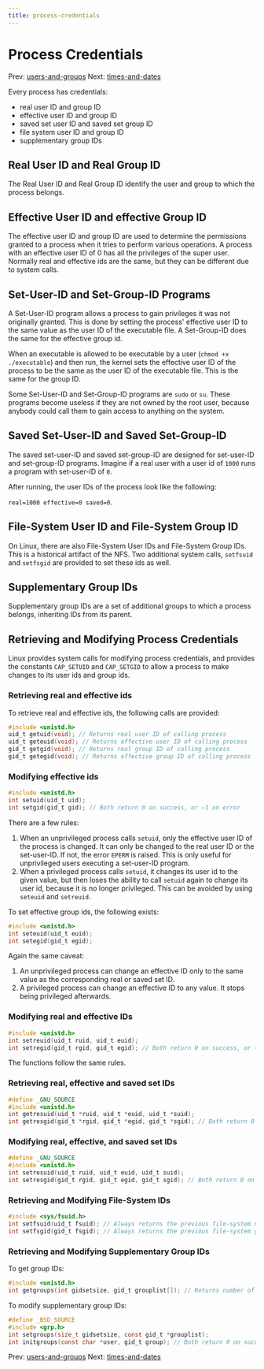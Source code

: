 ```yaml
---
title: process-credentials
---
```


# Process Credentials

Prev: [users-and-groups](users-and-groups.md) Next: [times-and-dates](times-and-dates.md)

Every process has credentials:

- real user ID and group ID
- effective user ID and group ID
- saved set user ID and saved set group ID
- file system user ID and group ID
- supplementary group IDs

## Real User ID and Real Group ID

The Real User ID and Real Group ID identify the user and group to which the process belongs.

## Effective User ID and effective Group ID

The effective user ID and group ID are used to determine the permissions granted to a process when it tries to perform various operations.
A process with an effective user ID of 0 has all the privileges of the super user.
Normally real and effective ids are the same, but they can be different due to system calls.

## Set-User-ID and Set-Group-ID Programs

A Set-User-ID program allows a process to gain privileges it was not originally granted. This is done by setting the process' effective user ID to the same value as the user ID of the executable file. A Set-Group-ID does the same for the effective group id.

When an executable is allowed to be executable by a user (`chmod +x ./executable`) and then run, the kernel sets the effective user ID of the process to be the same as the user ID of the executable file. This is the same for the group ID.

Some Set-User-ID and Set-Group-ID programs are `sudo` or `su`. These programs become useless if they are not owned by the root user, because anybody could call them to gain access to anything on the system.

## Saved Set-User-ID and Saved Set-Group-ID

The saved set-user-ID and saved set-group-ID are designed for set-user-ID and set-group-ID programs. Imagine if a real user with a user id of `1000` runs a program with set-user-ID of `0`.

After running, the user IDs of the process look like the following:

`real=1000 effective=0 saved=0`.

## File-System User ID and File-System Group ID

On Linux, there are also File-System User IDs and File-System Group IDs. This is a historical artifact of the NFS. Two additional system calls, `setfsuid` and `setfsgid` are provided to set these ids as well.

## Supplementary Group IDs

Supplementary group IDs are a set of additional groups to which a process belongs, inheriting IDs from its parent.

## Retrieving and Modifying Process Credentials

Linux provides system calls for modifying process credentials, and provides the constants `CAP_SETUID` and `CAP_SETGID` to allow a process to make changes to its user ids and group ids.

### Retrieving real and effective ids

To retrieve real and effective ids, the following calls are provided:

```c
#include <unistd.h>
uid_t getuid(void); // Returns real user ID of calling process
uid_t geteuid(void); // Returns effective user ID of calling process
gid_t getgid(void); // Returns real group ID of calling process
gid_t getegid(void); // Returns effective group ID of calling process
```

### Modifying effective ids

```c
#include <unistd.h>
int setuid(uid_t uid);
int setgid(gid_t gid); // Both return 0 on success, or –1 on error
```

There are a few rules:

1. When an unprivileged process calls `setuid`, only the effective user ID of the process is changed. It can only be changed to the real user ID or the set-user-ID. If not, the error `EPERM` is raised. This is only useful for unprivileged users executing a set-user-ID program.
2. When a privileged process calls `setuid`, it changes its user id to the given value, but then loses the ability to call `setuid` again to change its user id, because it is no longer privileged. This can be avoided by using `seteuid` and `setreuid`.

To set effective group ids, the following exists:

```c
#include <unistd.h>
int seteuid(uid_t euid);
int setegid(gid_t egid);
```

Again the same caveat:

1. An unprivileged process can change an effective ID only to the same value as the corresponding real or saved set ID.
2. A privileged process can change an effective ID to any value. It stops being privileged afterwards.

### Modifying real and effective IDs

```c
#include <unistd.h>
int setreuid(uid_t ruid, uid_t euid);
int setregid(gid_t rgid, gid_t egid); // Both return 0 on success, or –1 on error
```

The functions follow the same rules.

### Retrieving real, effective and saved set IDs

```c
#define _GNU_SOURCE
#include <unistd.h>
int getresuid(uid_t *ruid, uid_t *euid, uid_t *suid);
int getresgid(gid_t *rgid, gid_t *egid, gid_t *sgid); // Both return 0 on success, or –1 on error
```

### Modifying real, effective, and saved set IDs

```c
#define _GNU_SOURCE
#include <unistd.h>
int setresuid(uid_t ruid, uid_t euid, uid_t suid);
int setresgid(gid_t rgid, gid_t egid, gid_t sgid); // Both return 0 on success, or –1 on error
```

### Retrieving and Modifying File-System IDs

```c
#include <sys/fsuid.h>
int setfsuid(uid_t fsuid); // Always returns the previous file-system user ID
int setfsgid(gid_t fsgid); // Always returns the previous file-system group ID
```

### Retrieving and Modifying Supplementary Group IDs

To get group IDs:

```c
#include <unistd.h>
int getgroups(int gidsetsize, gid_t grouplist[]); // Returns number of group IDs placed in grouplist on success, or –1 on error
```

To modify supplementary group IDs:

```c
#define _BSD_SOURCE
#include <grp.h>
int setgroups(size_t gidsetsize, const gid_t *grouplist);
int initgroups(const char *user, gid_t group); // Both return 0 on success, or –1 on error
```

Prev: [users-and-groups](users-and-groups.md) Next: [times-and-dates](times-and-dates.md)

